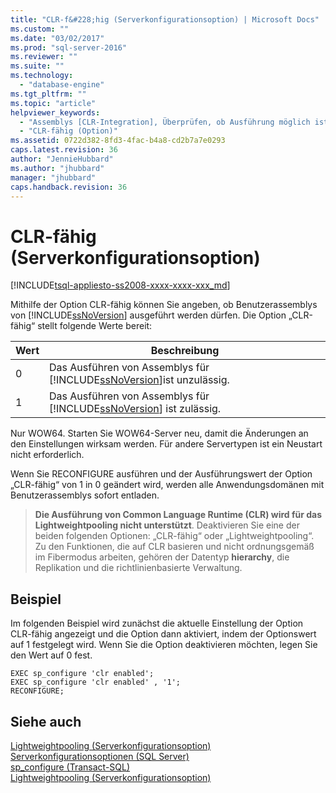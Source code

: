 ```yaml
---
title: "CLR-f&#228;hig (Serverkonfigurationsoption) | Microsoft Docs"
ms.custom: ""
ms.date: "03/02/2017"
ms.prod: "sql-server-2016"
ms.reviewer: ""
ms.suite: ""
ms.technology: 
  - "database-engine"
ms.tgt_pltfrm: ""
ms.topic: "article"
helpviewer_keywords: 
  - "Assemblys [CLR-Integration], Überprüfen, ob Ausführung möglich ist"
  - "CLR-fähig (Option)"
ms.assetid: 0722d382-8fd3-4fac-b4a8-cd2b7a7e0293
caps.latest.revision: 36
author: "JennieHubbard"
ms.author: "jhubbard"
manager: "jhubbard"
caps.handback.revision: 36
---
```

# CLR-f&#228;hig (Serverkonfigurationsoption)
[!INCLUDE[tsql-appliesto-ss2008-xxxx-xxxx-xxx_md](../../includes/tsql-appliesto-ss2008-xxxx-xxxx-xxx-md.md)]

  Mithilfe der Option CLR-fähig können Sie angeben, ob Benutzerassemblys von [!INCLUDE[ssNoVersion](../../includes/ssnoversion-md.md)] ausgeführt werden dürfen. Die Option „CLR-fähig“ stellt folgende Werte bereit: 
  
|Wert|Beschreibung|  
|-----------|-----------------|  
|0|Das Ausführen von Assemblys für [!INCLUDE[ssNoVersion](../../includes/ssnoversion-md.md)]ist unzulässig.|  
|1|Das Ausführen von Assemblys für [!INCLUDE[ssNoVersion](../../includes/ssnoversion-md.md)] ist zulässig.|  
  
Nur WOW64. Starten Sie WOW64-Server neu, damit die Änderungen an den Einstellungen wirksam werden. Für andere Servertypen ist ein Neustart nicht erforderlich.  

Wenn Sie RECONFIGURE ausführen und der Ausführungswert der Option „CLR-fähig“ von 1 in 0 geändert wird, werden alle Anwendungsdomänen mit Benutzerassemblys sofort entladen.  
  
>  **Die Ausführung von Common Language Runtime (CLR) wird für das Lightweightpooling nicht unterstützt**. Deaktivieren Sie eine der beiden folgenden Optionen: „CLR-fähig“ oder „Lightweightpooling“. Zu den Funktionen, die auf CLR basieren und nicht ordnungsgemäß im Fibermodus arbeiten, gehören der Datentyp **hierarchy**, die Replikation und die richtlinienbasierte Verwaltung.  
  
## Beispiel  
 Im folgenden Beispiel wird zunächst die aktuelle Einstellung der Option CLR-fähig angezeigt und die Option dann aktiviert, indem der Optionswert auf 1 festgelegt wird. Wenn Sie die Option deaktivieren möchten, legen Sie den Wert auf 0 fest.  
  
```tsql  
EXEC sp_configure 'clr enabled';  
EXEC sp_configure 'clr enabled' , '1';  
RECONFIGURE;    
```  
  
## Siehe auch  
 [Lightweightpooling (Serverkonfigurationsoption)](../../database-engine/configure-windows/lightweight-pooling-server-configuration-option.md)   
 [Serverkonfigurationsoptionen &#40;SQL Server&#41;](../../database-engine/configure-windows/server-configuration-options-sql-server.md)   
 [sp_configure &#40;Transact-SQL&#41;](../../relational-databases/system-stored-procedures/sp-configure-transact-sql.md)   
 [Lightweightpooling (Serverkonfigurationsoption)](../../database-engine/configure-windows/lightweight-pooling-server-configuration-option.md)  
  
  